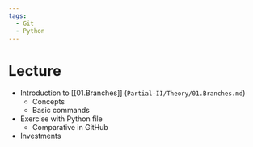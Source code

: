 ```yaml
---
tags:
  - Git
  - Python
---
```

# Lecture
- Introduction to [[01.Branches]] (`Partial-II/Theory/01.Branches.md`)
	- Concepts
	- Basic commands
- Exercise with Python file
	- Comparative in GitHub
- Investments
